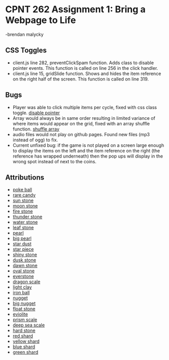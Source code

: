 # CPNT 262 Assignment 1: Bring a Webpage to Life
-brendan malycky

## CSS Toggles
- client.js line 282, preventClickSpam function. Adds class to disable pointer events. This function is called on line 256 in the click handler.
- client.js line 15, gridSlide function. Shows and hides the item reference on the right half of the screen. This function is called on line 319.

## Bugs
- Player was able to click multiple items per cycle, fixed with css class toggle. [disable pointer](https://css-tricks.com/almanac/properties/p/pointer-events/)
- Array would always be in same order resulting in limited variance of where items would appear on the grid, fixed with an array shuffle function. [shuffle array](https://dev.to/codebubb/how-to-shuffle-an-array-in-javascript-2ikj)
- audio files would not play on github pages. Found new files (mp3 instead of ogg) to fix.
- Current unfixed bug: if the game is not played on a screen large enough to display the items on the left and the item reference on the right (the reference has wrapped underneath) then the pop ups will display in the wrong spot instead of next to the coins.

## Attributions 
- [poke ball](https://bulbapedia.bulbagarden.net/wiki/File:Dream_Pok%C3%A9_Ball_Sprite.png)
- [rare candy](https://bulbapedia.bulbagarden.net/wiki/File:Dream_Rare_Candy_Sprite.png)
- [sun stone](https://bulbapedia.bulbagarden.net/wiki/File:Dream_Sun_Stone_Sprite.png)
- [moon stone](https://bulbapedia.bulbagarden.net/wiki/File:Dream_Moon_Stone_Sprite.png)
- [fire stone](https://bulbapedia.bulbagarden.net/wiki/File:Dream_Fire_Stone_Sprite.png)
- [thunder stone](https://bulbapedia.bulbagarden.net/wiki/File:Dream_Thunder_Stone_Sprite.png)
- [water stone](https://bulbapedia.bulbagarden.net/wiki/File:Dream_Water_Stone_Sprite.png)
- [leaf stone](https://bulbapedia.bulbagarden.net/wiki/File:Dream_Leaf_Stone_Sprite.png)
- [pearl](https://bulbapedia.bulbagarden.net/wiki/File:Dream_Pearl_Sprite.png)
- [big pearl](https://bulbapedia.bulbagarden.net/wiki/File:Dream_Big_Pearl_Sprite.png)
- [star dust](https://bulbapedia.bulbagarden.net/wiki/File:Dream_Stardust_Sprite.png)
- [star piece](https://bulbapedia.bulbagarden.net/wiki/File:Dream_Star_Piece_Sprite.png)
- [shiny stone](https://bulbapedia.bulbagarden.net/wiki/File:Dream_Shiny_Stone_Sprite.png)
- [dusk stone](https://bulbapedia.bulbagarden.net/wiki/File:Dream_Dusk_Stone_Sprite.png)
- [dawn stone](https://bulbapedia.bulbagarden.net/wiki/File:Dream_Dawn_Stone_Sprite.png)
- [oval stone](https://bulbapedia.bulbagarden.net/wiki/File:Dream_Oval_Stone_Sprite.png)
- [everstone](https://bulbapedia.bulbagarden.net/wiki/File:Dream_Everstone_Sprite.png)
- [dragon scale](https://bulbapedia.bulbagarden.net/wiki/File:Dream_Dragon_Scale_Sprite.png)
- [light clay](https://bulbapedia.bulbagarden.net/wiki/File:Dream_Light_Clay_Sprite.png)
- [iron ball](https://bulbapedia.bulbagarden.net/wiki/File:Dream_Iron_Ball_Sprite.png)
- [nugget](https://bulbapedia.bulbagarden.net/wiki/File:Dream_Nugget_Sprite.png)
- [big nugget](https://bulbapedia.bulbagarden.net/wiki/File:Dream_Big_Nugget_Sprite.png)
- [float stone](https://bulbapedia.bulbagarden.net/wiki/File:Dream_Float_Stone_Sprite.png)
- [eviolite](https://bulbapedia.bulbagarden.net/wiki/File:Dream_Eviolite_Sprite.png)
- [prism scale](https://bulbapedia.bulbagarden.net/wiki/File:Dream_Prism_Scale_Sprite.png)
- [deep sea scale](https://bulbapedia.bulbagarden.net/wiki/File:Dream_Deep_Sea_Scale_Sprite.png)
- [hard stone](https://bulbapedia.bulbagarden.net/wiki/File:Dream_Hard_Stone_Sprite.png)
- [red shard](https://bulbapedia.bulbagarden.net/wiki/File:Mine_Red_Shard_BDSP.png)
- [yellow shard](https://bulbapedia.bulbagarden.net/wiki/File:Mine_Yellow_Shard_BDSP.png)
- [blue shard](https://bulbapedia.bulbagarden.net/wiki/File:Mine_Blue_Shard_BDSP.png)
- [green shard](https://bulbapedia.bulbagarden.net/wiki/File:Mine_Green_Shard_BDSP.png)